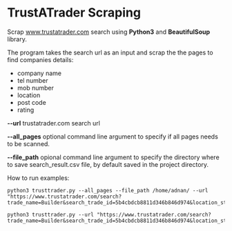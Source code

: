 # TrustATrader Scraping
Scrap www.trustatrader.com search using **Python3** and **BeautifulSoup** library.

The program takes the search url as an input and scrap the the pages to find companies details: 
- company name
- tel number
- mob number
- location
- post code
- rating 


**--url** trustatrader.com search url

**--all_pages** optional command line argument to specify if all pages needs to be scanned.

**--file_path** opional command line argument to specify the directory where to save search_result.csv file, by default saved in the project directory.

How to run examples:
```
python3 trusttrader.py --all_pages --file_path /home/adnan/ --url "https://www.trustatrader.com/search?trade_name=Builder&search_trade_id=5b4cbdcb8811d346b846d974&location_str=Bury+St+Edmunds&lat=&lon=&trader=&search_trader_id="
```

```
python3 trusttrader.py --url "https://www.trustatrader.com/search?trade_name=Builder&search_trade_id=5b4cbdcb8811d346b846d974&location_str=Bury+St+Edmunds&lat=&lon=&trader=&search_trader_id="
```

